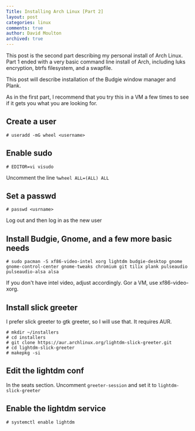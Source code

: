 ```yaml
---
Title: Installing Arch Linux [Part 2]
layout: post
categories: linux
comments: true
author: David Moulton
archived: true
---
```

This post is the second part describing my personal install of Arch Linux. Part 1 ended with a very basic command line install of Arch, including luks encryption, btrfs filesystem, and a swapfile.

This post will describe installation of the Budgie window manager and Plank.

As in the first part, I recommend that you try this in a VM a few times to see if it gets you what you are looking for.

## Create a user
    # useradd -mG wheel <username>

## Enable sudo
    # EDITOR=vi visudo    

Uncomment the line `%wheel ALL=(ALL) ALL`

## Set a passwd
    # passwd <usrname>

Log out and then log in as the new user

## Install Budgie, Gnome, and a few more basic needs
    # sudo pacman -S xf86-video-intel xorg lightdm budgie-desktop gnome gnome-control-center gnome-tweaks chromium git tilix plank pulseaudio pulseaudio-alsa alsa 

If you don't have intel video, adjust accordingly. Gor a VM, use xf86-video-xorg.

## Install slick greeter
I prefer slick greeter to gtk greeter, so I will use that. It requires AUR.

    # mkdir ~/installers
    # cd installers
    # git clone https://aur.archlinux.org/lightdm-slick-greeter.git
    # cd lightdm-slick-greeter
    # makepkg -si

## Edit the lightdm conf
In the seats section. Uncomment `greeter-session` and set it to `lightdm-slick-greeter`

## Enable the lightdm service
    # systemctl enable lightdm



